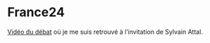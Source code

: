 # France24

[Vidéo du débat](http://www.france24.com/france24Public/fr/archives/debats/2007/Fevrier/20070219-debat-internet.html) où je me suis retrouvé à l’invitation de Sylvain Attal.